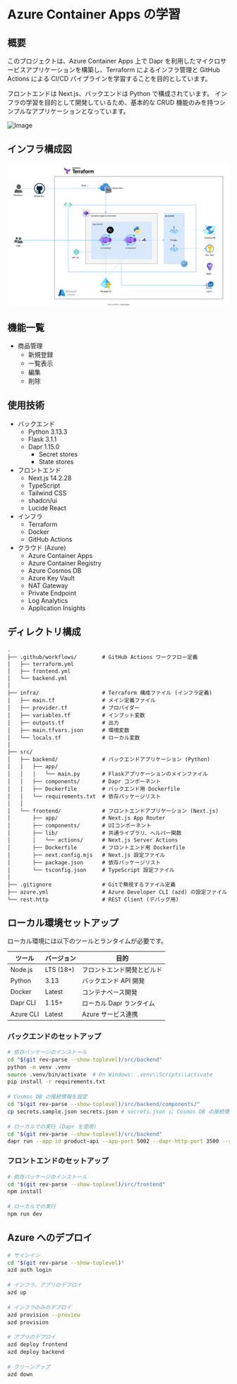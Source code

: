 # Azure Container Apps の学習

## 概要

このプロジェクトは、Azure Container Apps 上で Dapr を利用したマイクロサービスアプリケーションを構築し、Terraform によるインフラ管理と GitHub Actions による CI/CD パイプラインを学習することを目的としています。

フロントエンドは Next.js、バックエンドは Python で構成されています。
インフラの学習を目的として開発しているため、基本的な CRUD 機能のみを持つシンプルなアプリケーションとなっています。

![Image](https://github.com/user-attachments/assets/5f666695-2726-470b-a8e9-63444e02950b)

## インフラ構成図

![image](infra.drawio.svg)

## 機能一覧

- 商品管理
  - 新規登録
  - 一覧表示
  - 編集
  - 削除

## 使用技術

- バックエンド
  - Python 3.13.3
  - Flask 3.1.1
  - Dapr 1.15.0
    - Secret stores
    - State stores
- フロントエンド
  - Next.js 14.2.28
  - TypeScript
  - Tailwind CSS
  - shadcn/ui
  - Lucide React
- インフラ
  - Terraform
  - Docker
  - GitHub Actions
- クラウド (Azure)
  - Azure Container Apps
  - Azure Container Registry
  - Azure Cosmos DB
  - Azure Key Vault
  - NAT Gateway
  - Private Endpoint
  - Log Analytics
  - Application Insights

## ディレクトリ構成

```
.
├── .github/workflows/        # GitHub Actions ワークフロー定義
│   ├── terraform.yml
│   ├── frontend.yml
│   └── backend.yml
│
├── infra/                    # Terraform 構成ファイル (インフラ定義)
│   ├── main.tf               # メイン定義ファイル
│   ├── provider.tf           # プロバイダー
│   ├── variables.tf          # インプット変数
│   ├── outputs.tf            # 出力
│   ├── main.tfvars.json      # 環境変数
│   └── locals.tf             # ローカル変数
│
├── src/
│   ├── backend/              # バックエンドアプリケーション (Python)
│   │   ├── app/
│   │   │   └── main.py       # Flaskアプリケーションのメインファイル
│   │   ├── components/       # Dapr コンポーネント
│   │   ├── Dockerfile        # バックエンド用 Dockerfile
│   │   └── requirements.txt  # 依存パッケージリスト
│   │
│   └── frontend/             # フロントエンドアプリケーション (Next.js)
│       ├── app/              # Next.js App Router
│       ├── components/       # UIコンポーネント
│       ├── lib/              # 共通ライブラリ、ヘルパー関数
│       │   └── actions/      # Next.js Server Actions
│       ├── Dockerfile        # フロントエンド用 Dockerfile
│       ├── next.config.mjs   # Next.js 設定ファイル
│       ├── package.json      # 依存パッケージリスト
│       └── tsconfig.json     # TypeScript 設定ファイル
│
├── .gitignore                # Gitで無視するファイル定義
├── azure.yml                 # Azure Developer CLI (azd) の設定ファイル
└── rest.http                 # REST Client (デバッグ用)
```

## ローカル環境セットアップ

ローカル環境には以下のツールとランタイムが必要です。

| ツール    | バージョン | 目的                       |
| --------- | ---------- | -------------------------- |
| Node.js   | LTS (18+)  | フロントエンド開発とビルド |
| Python    | 3.13       | バックエンド API 開発      |
| Docker    | Latest     | コンテナベース開発         |
| Dapr CLI  | 1.15+      | ローカル Dapr ランタイム   |
| Azure CLI | Latest     | Azure サービス連携         |

### バックエンドのセットアップ

```bash
# 依存パッケージのインストール
cd "$(git rev-parse --show-toplevel)/src/backend"
python -m venv .venv
source .venv/bin/activate  # On Windows: .venv\\Scripts\\activate
pip install -r requirements.txt

# Cosmos DB の接続情報を設定
cd "$(git rev-parse --show-toplevel)/src/backend/components/"
cp secrets.sample.json secrets.json # secrets.json に Cosmos DB の接続情報を記述する

# ローカルでの実行 (Dapr を使用)
cd "$(git rev-parse --show-toplevel)/src/backend"
dapr run --app-id product-api --app-port 5002 --dapr-http-port 3500 --resources-path ./components/ python main.py
```

### フロントエンドのセットアップ

```bash
# 依存パッケージのインストール
cd "$(git rev-parse --show-toplevel)/src/frontend"
npm install

# ローカルでの実行
npm run dev
```

## Azure へのデプロイ

```bash
# サインイン
cd "$(git rev-parse --show-toplevel)"
azd auth login

# インフラ、アプリのデプロイ
azd up

# インフラのみのデプロイ
azd provision --preview
azd provision

# アプリのデプロイ
azd deploy frontend
azd deploy backend

# クリーンアップ
azd down
```
